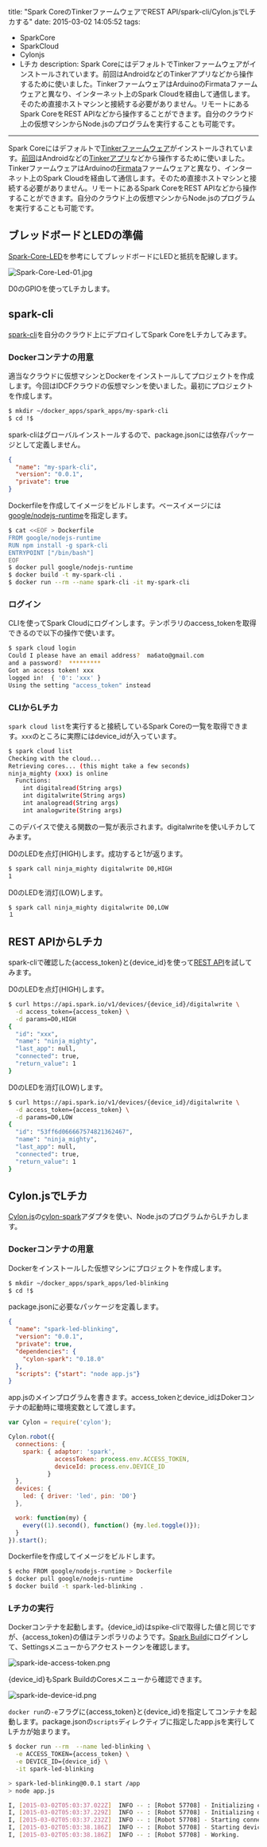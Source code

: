 title: "Spark CoreのTinkerファームウェアでREST API/spark-cli/Cylon.jsでLチカする"
date: 2015-03-02 14:05:52
tags:
 - SparkCore
 - SparkCloud
 - Cylonjs
 - Lチカ
description: Spark CoreにはデフォルトでTinkerファームウェアがインストールされています。前回はAndroidなどのTinkerアプリなどから操作するために使いました。TinkerファームウェアはArduinoのFirmataファームウェアと異なり、インターネット上のSpark Cloudを経由して通信します。そのため直接ホストマシンと接続する必要がありません。リモートにあるSpark CoreをREST APIなどから操作することができます。自分のクラウド上の仮想マシンからNode.jsのプログラムを実行することも可能です。
---

Spark Coreにはデフォルトで[Tinkerファームウェア](http://docs.spark.io/tinker/#tinkering-with-tinker-the-tinker-firmware)がインストールされています。[前回](/2015/03/01/spark-core-led-blinking/)はAndroidなどの[Tinkerアプリ](https://play.google.com/store/apps/details?id=io.spark.core.android&hl=ja)などから操作するために使いました。TinkerファームウェアはArduinoの[Firmata](http://arduino.cc/en/reference/firmata)ファームウェアと異なり、インターネット上のSpark Cloudを経由して通信します。そのため直接ホストマシンと接続する必要がありません。リモートにあるSpark CoreをREST APIなどから操作することができます。自分のクラウド上の仮想マシンからNode.jsのプログラムを実行することも可能です。

<!-- more -->

## ブレッドボードとLEDの準備

[Spark-Core-LED](http://mchobby.be/wiki/index.php?title=Spark-Core-LED)を参考にしてブレッドボードにLEDと抵抗を配線します。

![Spark-Core-Led-01.jpg](/2015/03/02/spark-core-cylonjs-tinker-led-blinking/Spark-Core-Led-01.jpg)

D0のGPIOを使ってLチカします。

## spark-cli

[spark-cli](https://github.com/spark/spark-cli)を自分のクラウド上にデプロイしてSpark CoreをLチカしてみます。

### Dockerコンテナの用意

適当なクラウドに仮想マシンとDockerをインストールしてプロジェクトを作成します。今回はIDCFクラウドの仮想マシンを使いました。最初にプロジェクトを作成します。

``` bash
$ mkdir ~/docker_apps/spark_apps/my-spark-cli
$ cd !$
```

spark-cliはグローバルインストールするので、package.jsonには依存パッケージとして定義しません。

```json package.json
{
  "name": "my-spark-cli",
  "version": "0.0.1",
  "private": true
}
```

Dockerfileを作成してイメージをビルドします。ベースイメージには[google/nodejs-runtime](https://registry.hub.docker.com/u/google/nodejs-runtime/)を指定します。

``` bash
$ cat <<EOF > Dockerfile
FROM google/nodejs-runtime
RUN npm install -g spark-cli
ENTRYPOINT ["/bin/bash"]
EOF
$ docker pull google/nodejs-runtime
$ docker build -t my-spark-cli .
$ docker run --rm --name spark-cli -it my-spark-cli
```

### ログイン

CLIを使ってSpark Cloudにログインします。テンポラリのaccess_tokenを取得できるので以下の操作で使います。

``` bash
$ spark cloud login
Could I please have an email address?  ma6ato@gmail.com
and a password?  *********
Got an access token! xxx
logged in!  { '0': 'xxx' }
Using the setting "access_token" instead
```

### CLIからLチカ

`spark cloud list`を実行すると接続しているSpark Coreの一覧を取得できます。`xxx`のところに実際にはdevice_idが入っています。

``` bash
$ spark cloud list
Checking with the cloud...
Retrieving cores... (this might take a few seconds)
ninja_mighty (xxx) is online
  Functions:
    int digitalread(String args)
    int digitalwrite(String args)
    int analogread(String args)
    int analogwrite(String args)
```

このデバイスで使える関数の一覧が表示されます。digitalwriteを使いLチカしてみます。

D0のLEDを点灯(HIGH)します。成功すると1が返ります。

``` bash
$ spark call ninja_mighty digitalwrite D0,HIGH
1
```

D0のLEDを消灯(LOW)します。

``` bash
$ spark call ninja_mighty digitalwrite D0,LOW
１
```

## REST APIからLチカ

spark-cliで確認した{access_token}と{device_id}を使って[REST API](http://docs.spark.io/tinker/#tinkering-with-tinker-the-tinker-api)を試してみます。

D0のLEDを点灯(HIGH)します。

``` bash
$ curl https://api.spark.io/v1/devices/{device_id}/digitalwrite \
  -d access_token={access_token} \
  -d params=D0,HIGH
{
  "id": "xxx",
  "name": "ninja_mighty",
  "last_app": null,
  "connected": true,
  "return_value": 1
}
```

D0のLEDを消灯(LOW)します。

``` bash
$ curl https://api.spark.io/v1/devices/{device_id}/digitalwrite \
  -d access_token={access_token} \
  -d params=D0,LOW
{
  "id": "53ff6d066667574821362467",
  "name": "ninja_mighty",
  "last_app": null,
  "connected": true,
  "return_value": 1
}
```

## Cylon.jsでLチカ

[Cylon.js](http://cylonjs.com/documentation/platforms/spark/)の[cylon-spark](https://github.com/hybridgroup/cylon-spark)アダプタを使い、Node.jsのプログラムからLチカします。

### Dockerコンテナの用意

Dockerをインストールした仮想マシンにプロジェクトを作成します。

``` bash
$ mkdir ~/docker_apps/spark_apps/led-blinking
$ cd !$
```

package.jsonに必要なパッケージを定義します。

```json ~/docker_apps/spark_apps/led-blinking/package.json
{
  "name": "spark-led-blinking",
  "version": "0.0.1",
  "private": true,
  "dependencies": {
    "cylon-spark": "0.18.0"
  },
  "scripts": {"start": "node app.js"}
}
```

app.jsのメインプログラムを書きます。access_tokenとdevice_idはDokerコンテナの起動時に環境変数として渡します。

```js ~/docker_apps/spark_apps/led-blinking/app.js
var Cylon = require('cylon');

Cylon.robot({
  connections: {
    spark: { adaptor: 'spark',
             accessToken: process.env.ACCESS_TOKEN,
             deviceId: process.env.DEVICE_ID
           }
  },
  devices: {
    led: { driver: 'led', pin: 'D0'}
  },

  work: function(my) {
    every((1).second(), function() {my.led.toggle()});
  }
}).start();
```

Dockerfileを作成してイメージをビルドします。

``` bash
$ echo FROM google/nodejs-runtime > Dockerfile
$ docker pull google/nodejs-runtime
$ docker build -t spark-led-blinking .
```

### Lチカの実行

Dockerコンテナを起動します。{device_id}はspike-cliで取得した値と同じですが、{access_token}の値はテンポラリのようです。[Spark Build](https://www.spark.io/build)にログインして、Settingsメニューからアクセストークンを確認します。

![spark-ide-access-token.png](/2015/03/02/spark-core-cylonjs-tinker-led-blinking/spark-ide-access-token.png)

{device_id}もSpark BuildのCoresメニューから確認できます。

![spark-ide-device-id.png](/2015/03/02/spark-core-cylonjs-tinker-led-blinking/spark-ide-device-id.png)

`docker run`の`-e`フラグに{access_token}と{device_id}を指定してコンテナを起動します。package.jsonの`scripts`ディレクティブに指定したapp.jsを実行してLチカが始まります。

``` bash
$ docker run --rm  --name led-blinking \
  -e ACCESS_TOKEN={access_token} \
  -e DEVICE_ID={device_id} \
  -it spark-led-blinking 

> spark-led-blinking@0.0.1 start /app
> node app.js

I, [2015-03-02T05:03:37.022Z]  INFO -- : [Robot 57708] - Initializing connections.
I, [2015-03-02T05:03:37.229Z]  INFO -- : [Robot 57708] - Initializing devices.
I, [2015-03-02T05:03:37.232Z]  INFO -- : [Robot 57708] - Starting connections.
I, [2015-03-02T05:03:38.186Z]  INFO -- : [Robot 57708] - Starting devices.
I, [2015-03-02T05:03:38.186Z]  INFO -- : [Robot 57708] - Working.
```




